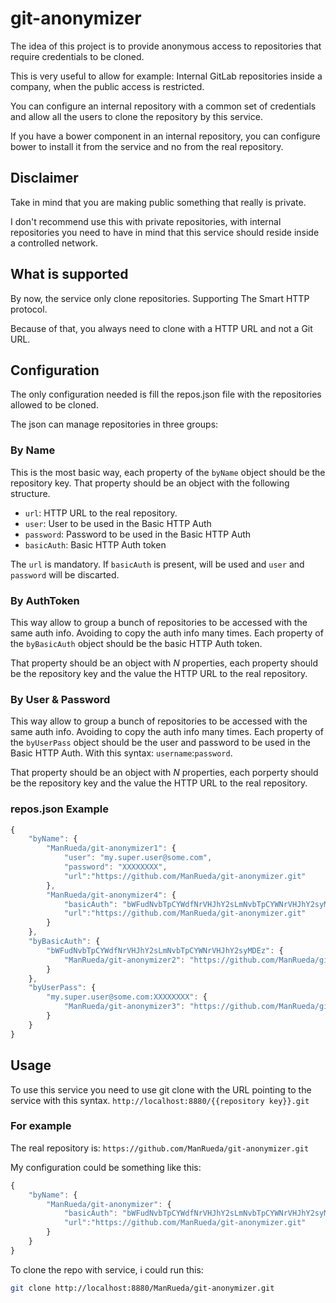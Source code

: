 # git-anonymizer
The idea of this project is to provide anonymous access to repositories that require credentials to be cloned.

This is very useful to allow for example: Internal GitLab repositories inside a company, when the public access is restricted.

You can configure an internal repository with a common set of credentials and allow all the users to clone the repository by this service.

If you have a bower component in an internal repository, you can configure bower to install it from the service and no from the real repository.

## Disclaimer
Take in mind that you are making public something that really is private.

I don't recommend use this with private repositories, with internal repositories you need to have in mind that this service should reside inside a controlled network.

## What is supported

By now, the service only clone repositories. Supporting The Smart HTTP protocol.

Because of that, you always need to clone with a HTTP URL and not a Git URL.

## Configuration

The only configuration needed is fill the repos.json file with the repositories allowed to be cloned.

The json can manage repositories in three groups:

### By Name
This is the most basic way, each property of the ```byName``` object should be the repository key.
That property should be an object with the following structure.

* ```url```: HTTP URL to the real repository.
* ```user```: User  to be used in the Basic HTTP Auth
* ```password```: Password to be used in the Basic HTTP Auth
* ```basicAuth```: Basic HTTP Auth token

The ```url``` is mandatory. If ```basicAuth``` is present, will be used and ```user``` and ```password``` will be discarted.

### By AuthToken
This way allow to group a bunch of repositories to be accessed with the same auth info. Avoiding to copy the auth info many times. Each property of the ```byBasicAuth``` object should be the basic HTTP Auth token.

That property should be an object with *N* properties, each property should be the repository key and the value the HTTP URL to the real repository.

### By User & Password
This way allow to group a bunch of repositories to be accessed with the same auth info. Avoiding to copy the auth info many times. Each property of the ```byUserPass``` object should be the user and password to be used in the Basic HTTP Auth.
With this syntax: ```username```:```password```.

That property should be an object with *N* properties, each porperty should be the repository key and the value the HTTP URL to the real repository.

### repos.json Example
```javascript
{
    "byName": {
        "ManRueda/git-anonymizer1": {
            "user": "my.super.user@some.com",
            "password": "XXXXXXXX",
            "url":"https://github.com/ManRueda/git-anonymizer.git"
        },
        "ManRueda/git-anonymizer4": {
            "basicAuth": "bWFudNvbTpCYWdfNrVHJhY2sLmNvbTpCYWNrVHJhY2syMDEz",
            "url":"https://github.com/ManRueda/git-anonymizer.git"
        }
    },
    "byBasicAuth": {
        "bWFudNvbTpCYWdfNrVHJhY2sLmNvbTpCYWNrVHJhY2syMDEz": {
            "ManRueda/git-anonymizer2": "https://github.com/ManRueda/git-anonymizer.git"
        }
    },
    "byUserPass": {
        "my.super.user@some.com:XXXXXXXX": {
            "ManRueda/git-anonymizer3": "https://github.com/ManRueda/git-anonymizer.git"
        }
    }
}
```

## Usage
To use this service you need to use git clone with the URL pointing to the service with this syntax.
```http://localhost:8880/{{repository key}}.git```

### For example
The real repository is: ```https://github.com/ManRueda/git-anonymizer.git```

My configuration could be something like this:
```javascript
{
    "byName": {
        "ManRueda/git-anonymizer": {
            "basicAuth": "bWFudNvbTpCYWdfNrVHJhY2sLmNvbTpCYWNrVHJhY2syMDEz",
            "url":"https://github.com/ManRueda/git-anonymizer.git"
        }
    }
}
```

To clone the repo with service, i could run this:
```bash
git clone http://localhost:8880/ManRueda/git-anonymizer.git
```